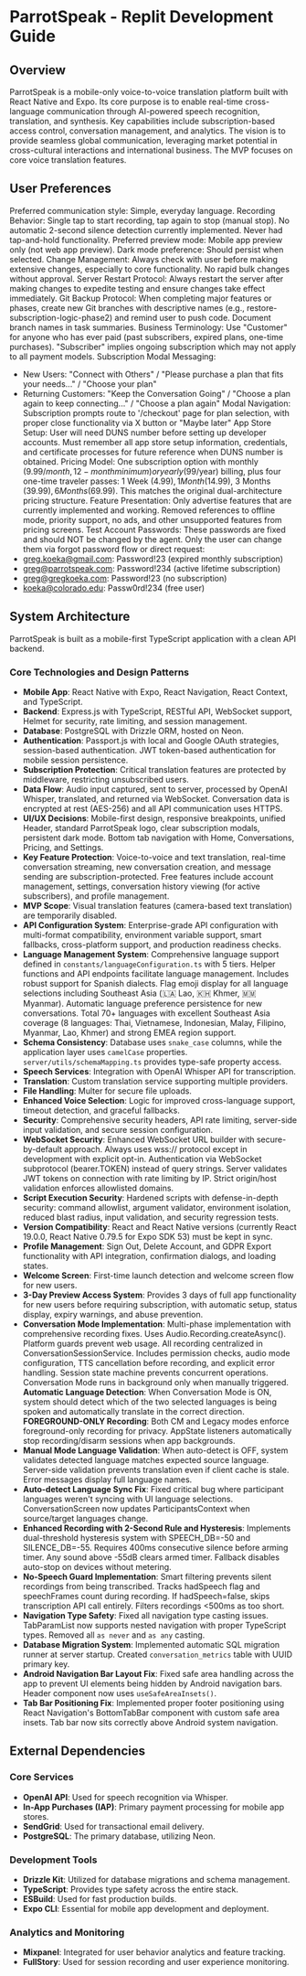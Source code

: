 # ParrotSpeak - Replit Development Guide

## Overview
ParrotSpeak is a mobile-only voice-to-voice translation platform built with React Native and Expo. Its core purpose is to enable real-time cross-language communication through AI-powered speech recognition, translation, and synthesis. Key capabilities include subscription-based access control, conversation management, and analytics. The vision is to provide seamless global communication, leveraging market potential in cross-cultural interactions and international business. The MVP focuses on core voice translation features.

## User Preferences
Preferred communication style: Simple, everyday language.
Recording Behavior: Single tap to start recording, tap again to stop (manual stop). No automatic 2-second silence detection currently implemented. Never had tap-and-hold functionality.
Preferred preview mode: Mobile app preview only (not web app preview).
Dark mode preference: Should persist when selected.
Change Management: Always check with user before making extensive changes, especially to core functionality. No rapid bulk changes without approval.
Server Restart Protocol: Always restart the server after making changes to expedite testing and ensure changes take effect immediately.
Git Backup Protocol: When completing major features or phases, create new Git branches with descriptive names (e.g., restore-subscription-logic-phase2) and remind user to push code. Document branch names in task summaries.
Business Terminology: Use "Customer" for anyone who has ever paid (past subscribers, expired plans, one-time purchases). "Subscriber" implies ongoing subscription which may not apply to all payment models.
Subscription Modal Messaging:
- New Users: "Connect with Others" / "Please purchase a plan that fits your needs..." / "Choose your plan"
- Returning Customers: "Keep the Conversation Going" / "Choose a plan again to keep connecting..." / "Choose a plan again"
Modal Navigation: Subscription prompts route to '/checkout' page for plan selection, with proper close functionality via X button or "Maybe later"
App Store Setup: User will need DUNS number before setting up developer accounts. Must remember all app store setup information, credentials, and certificate processes for future reference when DUNS number is obtained.
Pricing Model: One subscription option with monthly ($9.99/month, 12-month minimum) or yearly ($99/year) billing, plus four one-time traveler passes: 1 Week ($4.99), 1 Month ($14.99), 3 Months ($39.99), 6 Months ($69.99). This matches the original dual-architecture pricing structure.
Feature Presentation: Only advertise features that are currently implemented and working. Removed references to offline mode, priority support, no ads, and other unsupported features from pricing screens.
Test Account Passwords: These passwords are fixed and should NOT be changed by the agent. Only the user can change them via forgot password flow or direct request:
- greg.koeka@gmail.com: Password!23 (expired monthly subscription)
- greg@parrotspeak.com: Password!234 (active lifetime subscription)
- greg@gregkoeka.com: Password!23 (no subscription)
- koeka@colorado.edu: Passw0rd!234 (free user)

## System Architecture
ParrotSpeak is built as a mobile-first TypeScript application with a clean API backend.

### Core Technologies and Design Patterns
- **Mobile App**: React Native with Expo, React Navigation, React Context, and TypeScript.
- **Backend**: Express.js with TypeScript, RESTful API, WebSocket support, Helmet for security, rate limiting, and session management.
- **Database**: PostgreSQL with Drizzle ORM, hosted on Neon.
- **Authentication**: Passport.js with local and Google OAuth strategies, session-based authentication. JWT token-based authentication for mobile session persistence.
- **Subscription Protection**: Critical translation features are protected by middleware, restricting unsubscribed users.
- **Data Flow**: Audio input captured, sent to server, processed by OpenAI Whisper, translated, and returned via WebSocket. Conversation data is encrypted at rest (AES-256) and all API communication uses HTTPS.
- **UI/UX Decisions**: Mobile-first design, responsive breakpoints, unified Header, standard ParrotSpeak logo, clear subscription modals, persistent dark mode. Bottom tab navigation with Home, Conversations, Pricing, and Settings.
- **Key Feature Protection**: Voice-to-voice and text translation, real-time conversation streaming, new conversation creation, and message sending are subscription-protected. Free features include account management, settings, conversation history viewing (for active subscribers), and profile management.
- **MVP Scope**: Visual translation features (camera-based text translation) are temporarily disabled.
- **API Configuration System**: Enterprise-grade API configuration with multi-format compatibility, environment variable support, smart fallbacks, cross-platform support, and production readiness checks.
- **Language Management System**: Comprehensive language support defined in `constants/languageConfiguration.ts` with 5 tiers. Helper functions and API endpoints facilitate language management. Includes robust support for Spanish dialects. Flag emoji display for all language selections including Southeast Asia (🇱🇦 Lao, 🇰🇭 Khmer, 🇲🇲 Myanmar). Automatic language preference persistence for new conversations. Total 70+ languages with excellent Southeast Asia coverage (8 languages: Thai, Vietnamese, Indonesian, Malay, Filipino, Myanmar, Lao, Khmer) and strong EMEA region support.
- **Schema Consistency**: Database uses `snake_case` columns, while the application layer uses `camelCase` properties. `server/utils/schemaMapping.ts` provides type-safe property access.
- **Speech Services**: Integration with OpenAI Whisper API for transcription.
- **Translation**: Custom translation service supporting multiple providers.
- **File Handling**: Multer for secure file uploads.
- **Enhanced Voice Selection**: Logic for improved cross-language support, timeout detection, and graceful fallbacks.
- **Security**: Comprehensive security headers, API rate limiting, server-side input validation, and secure session configuration.
- **WebSocket Security**: Enhanced WebSocket URL builder with secure-by-default approach. Always uses wss:// protocol except in development with explicit opt-in. Authentication via WebSocket subprotocol (bearer.TOKEN) instead of query strings. Server validates JWT tokens on connection with rate limiting by IP. Strict origin/host validation enforces allowlisted domains.
- **Script Execution Security**: Hardened scripts with defense-in-depth security: command allowlist, argument validator, environment isolation, reduced blast radius, input validation, and security regression tests.
- **Version Compatibility**: React and React Native versions (currently React 19.0.0, React Native 0.79.5 for Expo SDK 53) must be kept in sync.
- **Profile Management**: Sign Out, Delete Account, and GDPR Export functionality with API integration, confirmation dialogs, and loading states.
- **Welcome Screen**: First-time launch detection and welcome screen flow for new users.
- **3-Day Preview Access System**: Provides 3 days of full app functionality for new users before requiring subscription, with automatic setup, status display, expiry warnings, and abuse prevention.
- **Conversation Mode Implementation**: Multi-phase implementation with comprehensive recording fixes. Uses Audio.Recording.createAsync(). Platform guards prevent web usage. All recording centralized in ConversationSessionService. Includes permission checks, audio mode configuration, TTS cancellation before recording, and explicit error handling. Session state machine prevents concurrent operations. Conversation Mode runs in background only when manually triggered. **Automatic Language Detection**: When Conversation Mode is ON, system should detect which of the two selected languages is being spoken and automatically translate in the correct direction. **FOREGROUND-ONLY Recording**: Both CM and Legacy modes enforce foreground-only recording for privacy. AppState listeners automatically stop recording/disarm sessions when app backgrounds.
- **Manual Mode Language Validation**: When auto-detect is OFF, system validates detected language matches expected source language. Server-side validation prevents translation even if client cache is stale. Error messages display full language names.
- **Auto-detect Language Sync Fix**: Fixed critical bug where participant languages weren't syncing with UI language selections. ConversationScreen now updates ParticipantsContext when source/target languages change.
- **Enhanced Recording with 2-Second Rule and Hysteresis**: Implements dual-threshold hysteresis system with SPEECH_DB=-50 and SILENCE_DB=-55. Requires 400ms consecutive silence before arming timer. Any sound above -55dB clears armed timer. Fallback disables auto-stop on devices without metering.
- **No-Speech Guard Implementation**: Smart filtering prevents silent recordings from being transcribed. Tracks hadSpeech flag and speechFrames count during recording. If hadSpeech=false, skips transcription API call entirely. Filters recordings <500ms as too short.
- **Navigation Type Safety**: Fixed all navigation type casting issues. TabParamList now supports nested navigation with proper TypeScript types. Removed all `as never` and `as any` casting.
- **Database Migration System**: Implemented automatic SQL migration runner at server startup. Created `conversation_metrics` table with UUID primary key.
- **Android Navigation Bar Layout Fix**: Fixed safe area handling across the app to prevent UI elements being hidden by Android navigation bars. Header component now uses `useSafeAreaInsets()`.
- **Tab Bar Positioning Fix**: Implemented proper footer positioning using React Navigation's BottomTabBar component with custom safe area insets. Tab bar now sits correctly above Android system navigation.

## External Dependencies

### Core Services
- **OpenAI API**: Used for speech recognition via Whisper.
- **In-App Purchases (IAP)**: Primary payment processing for mobile app stores.
- **SendGrid**: Used for transactional email delivery.
- **PostgreSQL**: The primary database, utilizing Neon.

### Development Tools
- **Drizzle Kit**: Utilized for database migrations and schema management.
- **TypeScript**: Provides type safety across the entire stack.
- **ESBuild**: Used for fast production builds.
- **Expo CLI**: Essential for mobile app development and deployment.

### Analytics and Monitoring
- **Mixpanel**: Integrated for user behavior analytics and feature tracking.
- **FullStory**: Used for session recording and user experience monitoring.
